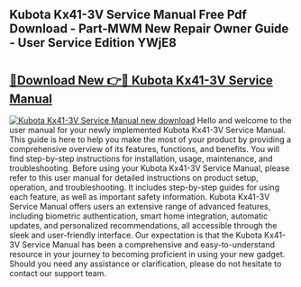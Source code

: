 ## Kubota Kx41-3V Service Manual Free Pdf Download - Part-MWM New Repair Owner Guide - User Service Edition YWjE8

# <h2><a href="http://bc92327.oget.top/?id=Kubota+Kx41-3V+Service+Manual">🔗Download New 👉🔴 Kubota Kx41-3V Service Manual</a></h2>

[![Kubota Kx41-3V Service Manual new download](https://i.imgur.com/5g1atiW.png)](http://bc92327.oget.top/?id=Kubota+Kx41-3V+Service+Manual)
Hello and welcome to the user manual for your newly implemented Kubota Kx41-3V Service Manual. This guide is here to help you make the most of your product by providing a comprehensive overview of its features, functions, and benefits. You will find step-by-step instructions for installation, usage, maintenance, and troubleshooting. Before using your Kubota Kx41-3V Service Manual, please refer to this user manual for detailed instructions on product setup, operation, and troubleshooting. It includes step-by-step guides for using each feature, as well as important safety information. Kubota Kx41-3V Service Manual offers users an extensive range of advanced features, including biometric authentication, smart home integration, automatic updates, and personalized recommendations, all accessible through the sleek and user-friendly interface. Our expectation is that the Kubota Kx41-3V Service Manual has been a comprehensive and easy-to-understand resource in your journey to becoming proficient in using your new gadget. Should you need any assistance or clarification, please do not hesitate to contact our support team.
